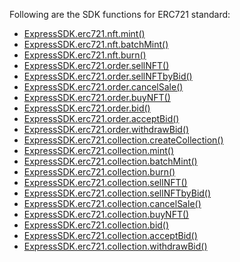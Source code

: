 Following are the SDK functions for ERC721 standard:

- [ExpressSDK.erc721.nft.mint()](#)
- [ExpressSDK.erc721.nft.batchMint()]()
- [ExpressSDK.erc721.nft.burn()]()
- [ExpressSDK.erc721.order.sellNFT()]()
- [ExpressSDK.erc721.order.sellNFTbyBid()]()
- [ExpressSDK.erc721.order.cancelSale()]()
- [ExpressSDK.erc721.order.buyNFT()]()
- [ExpressSDK.erc721.order.bid()]()
- [ExpressSDK.erc721.order.acceptBid()]()
- [ExpressSDK.erc721.order.withdrawBid()]()
- [ExpressSDK.erc721.collection.createCollection()]()
- [ExpressSDK.erc721.collection.mint()]()
- [ExpressSDK.erc721.collection.batchMint()]()
- [ExpressSDK.erc721.collection.burn()]()
- [ExpressSDK.erc721.collection.sellNFT()]()
- [ExpressSDK.erc721.collection.sellNFTbyBid()]()
- [ExpressSDK.erc721.collection.cancelSale()]()
- [ExpressSDK.erc721.collection.buyNFT()]()
- [ExpressSDK.erc721.collection.bid()]()
- [ExpressSDK.erc721.collection.acceptBid()]()
- [ExpressSDK.erc721.collection.withdrawBid()]()
